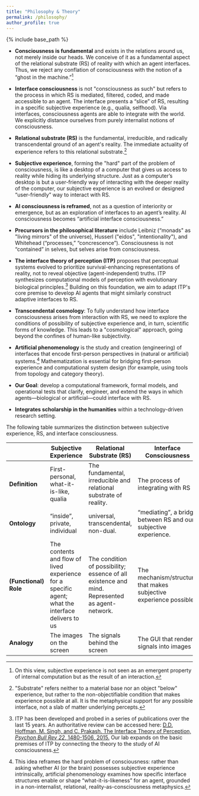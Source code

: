 ```yaml
---
title: "Philosophy & Theory"
permalink: /philosophy/
author_profile: true
---
```


{% include base_path %}

<!-- ## Core commitments -->
* **Consciousness is fundamental** and exists in the relations around us, not merely inside our heads. We conceive of it as a fundamental aspect of the relational substrate (RS) of reality with which an agent interfaces. Thus, we reject any conflation of consciousness with the notion of a “ghost in the machine.”[^4]

*	**Interface consciousness** is not "consciousness as such" but refers to the process in which RS is mediated, filtered, coded, and made accessible to an agent.  The interface presents a “slice” of RS, resulting in a specific subjective experience (e.g., qualia, selfhood). Via interfaces, consciousness agents are able to integrate with the world. We explicitly distance ourselves from purely internalist notions of consciousness. 

* **Relational substrate (RS)** is the fundamental, irreducible, and radically transcendental ground of an agent's reality. The immediate actuality of experience refers to this relational substrate.[^1]
 

<!-- *	**Consciousness (RS)** is the fundamental, external, and relational substrate of an agent's reality. Agents do not "have" consciousness; they structurally couple with RS via interfaces. On this view, consciousness is not an emergent property of internal computation or a "ghost in the machine."  We explicitly reject conflating (access to) RS with internalist or emergentist notions of consciousness. -->

*	**Subjective experience**, forming the "hard" part of the problem of consciousness, is like a desktop of a computer that gives us access to reality while hiding its underlying structure. Just as a computer’s desktop is but a user-friendly way of interacting with the deeper reality of the computer, our subjective experience is an evolved or designed “user-friendly” way to interact with RS. 

*	**AI consciousness is reframed**, not as a question of interiority or emergence, but as an exploration of interfaces to an agent’s reality. AI consciousness becomes “artificial interface consciousness.”

*	**Precursors in the philosophical literature** include Leibniz (“monads" as "living mirrors" of the universe), Husserl ("eidos", "intentionality"), and Whitehead (“processes,” “concrescence”). Consciousness is not “contained” in selves, but selves arise from consciousness.

* **The interface theory of perception (ITP)** proposes that perceptual systems evolved to prioritize survival-enhancing representations of reality, not to reveal objective (agent-independent) truths. ITP synthesizes computational models of perception with evolutionary biological principles.[^2] Building on this foundation, we aim to adapt ITP's core premise to develop AI agents that might similarly construct adaptive interfaces to RS.

* **Transcendental cosmology**: To fully understand how interface consciousness arises from interaction with RS, we need to explore the conditions of possibility of subjective experience and, in turn, scientific forms of knowledge. This leads to a "cosmological" approach, going beyond the confines of human-like subjectivity. 

*	**Artificial phenomenology** is the study and creation (engineering) of interfaces that encode first-person perspectives in (natural or artificial) systems.[^3] Mathematization is essential for bridging first-person experience and computational system design (for example, using tools from topology and category theory). 

*	**Our Goal**: develop a computational framework, formal models, and operational tests that clarify, engineer, and extend the ways in which agents—biological or artificial—could interface with RS.

*	**Integrates scholarship in the humanities** within a technology-driven research setting.

The following table summarizes the distinction between subjective experience, RS, and interface consciousness.

|                   | **Subjective Experience**                                                                              | **Relational Substrate (RS)**                                                                            | **Interface Consciousness**                                                     |
|-------------------|----------------------------------------------------------------------------------------------------|------------------------------------------------------------------------------------------|-----------------------------------------------------------------------------|
| **Definition**        | First-personal, what-it-is-like, qualia                                                            | The fundamental, irreducible and relational substrate of reality.                   | The process of integrating with RS                                    |
| **Ontology**          | “inside”, private, individual                                                   | universal, transcendental, non-dual.                | “mediating”, a bridge between RS and our subjective experience. |
| **(Functional) Role** | The contents and flow of lived experience for a specific agent; what the interface delivers to us  | The condition of possibility; essence of all existence and mind. Represented as agent-network. | The mechanism/structure that makes subjective experience possible           |
| **Analogy**           | The images on the screen                                                                           | The signals behind the screen                                                            | The GUI that renders signals into images                                    |

[^4]: On this view, subjective experience is not seen as an emergent property of internal computation but as the result of an interaction. 

[^1]: "Substrate" refers neither to a material base nor an object "below" experience, but rather to the non-objectifiable condition that makes experience possible at all. It is the metaphysical support for any possible interface, not a slab of matter underlying percepts.

[^2]: ITP has been developed and probed in a series of publications over the last 15 years. An authoritative review can be accessed here: [D.D. Hoffman, M. Singh, and C. Prakash. The Interface Theory of Perception, _Psychon Bull Rev_ *22*, 1480-1506, 2015.](https://doi.org/10.3758/s13423-015-0890-8) Our lab expands on the basic premises of ITP by connecting the theory to the study of AI consciousness. 

[^3]: This idea reframes the hard problem of consciousness: rather than asking whether AI (or the brain) possesses subjective experience intrinsically, artificial phenomenology examines how specific interface structures enable or shape “what-it-is-likeness” for an agent, grounded in a non-internalist, relational, reality-as-consciousness metaphysics.
